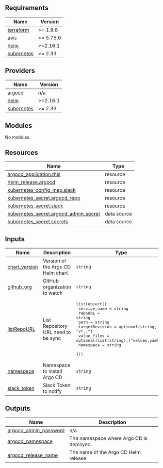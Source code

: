<!-- BEGIN_TF_DOCS -->
## Requirements

| Name | Version |
|------|---------|
| <a name="requirement_terraform"></a> [terraform](#requirement\_terraform) | >= 1.9.8 |
| <a name="requirement_aws"></a> [aws](#requirement\_aws) | >= 5.75.0 |
| <a name="requirement_helm"></a> [helm](#requirement\_helm) | >=2.16.1 |
| <a name="requirement_kubernetes"></a> [kubernetes](#requirement\_kubernetes) | >= 2.33 |

## Providers

| Name | Version |
|------|---------|
| <a name="provider_argocd"></a> [argocd](#provider\_argocd) | n/a |
| <a name="provider_helm"></a> [helm](#provider\_helm) | >=2.16.1 |
| <a name="provider_kubernetes"></a> [kubernetes](#provider\_kubernetes) | >= 2.33 |

## Modules

No modules.

## Resources

| Name | Type |
|------|------|
| [argocd_application.this](https://registry.terraform.io/providers/argoproj-labs/argocd/latest/docs/resources/application) | resource |
| [helm_release.argocd](https://registry.terraform.io/providers/hashicorp/helm/latest/docs/resources/release) | resource |
| [kubernetes_config_map.slack](https://registry.terraform.io/providers/hashicorp/kubernetes/latest/docs/resources/config_map) | resource |
| [kubernetes_secret.argocd_repo](https://registry.terraform.io/providers/hashicorp/kubernetes/latest/docs/resources/secret) | resource |
| [kubernetes_secret.slack](https://registry.terraform.io/providers/hashicorp/kubernetes/latest/docs/resources/secret) | resource |
| [kubernetes_secret.argocd_admin_secret](https://registry.terraform.io/providers/hashicorp/kubernetes/latest/docs/data-sources/secret) | data source |
| [kubernetes_secret.secrets](https://registry.terraform.io/providers/hashicorp/kubernetes/latest/docs/data-sources/secret) | data source |

## Inputs

| Name | Description | Type | Default | Required |
|------|-------------|------|---------|:--------:|
| <a name="input_chart_version"></a> [chart\_version](#input\_chart\_version) | Version of the Argo CD Helm chart | `string` | `"7.8.2"` | no |
| <a name="input_github_org"></a> [github\_org](#input\_github\_org) | GitHub organization to watch | `string` | n/a | yes |
| <a name="input_listRepoURL"></a> [listRepoURL](#input\_listRepoURL) | List Repository URL need to be sync | <pre>list(object({<br/>    service_name = string<br/>    repoURL        = string<br/>    path           = string<br/>    targetRevision = optional(string, "v*.*.*")<br/>    value_files = optional(list(string),["values.yaml"])<br/>    namespace = string<br/>  }))</pre> | n/a | yes |
| <a name="input_namespace"></a> [namespace](#input\_namespace) | Namespace to install Argo CD | `string` | `"argocd"` | no |
| <a name="input_slack_token"></a> [slack\_token](#input\_slack\_token) | Slack Token to notify | `string` | `null` | no |

## Outputs

| Name | Description |
|------|-------------|
| <a name="output_argocd_admin_password"></a> [argocd\_admin\_password](#output\_argocd\_admin\_password) | n/a |
| <a name="output_argocd_namespace"></a> [argocd\_namespace](#output\_argocd\_namespace) | The namespace where Argo CD is deployed |
| <a name="output_argocd_release_name"></a> [argocd\_release\_name](#output\_argocd\_release\_name) | The name of the Argo CD Helm release |
<!-- END_TF_DOCS -->
